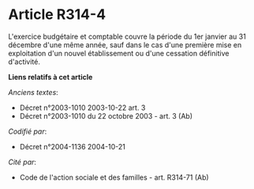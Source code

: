 # Article R314-4

L'exercice budgétaire et comptable couvre la période du 1er janvier au 31 décembre d'une même année, sauf dans le cas d'une
première mise en exploitation d'un nouvel établissement ou d'une cessation définitive d'activité.

**Liens relatifs à cet article**

_Anciens textes_:

  - Décret n°2003-1010 2003-10-22 art. 3
  - Décret n°2003-1010 du 22 octobre 2003 - art. 3 (Ab)

_Codifié par_:

  - Décret n°2004-1136 2004-10-21

_Cité par_:

  - Code de l'action sociale et des familles - art. R314-71 (Ab)
